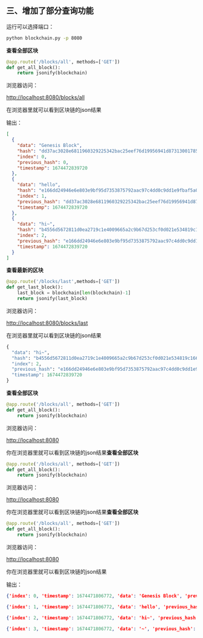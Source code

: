 ## 三、增加了部分查询功能

运行可以选择端口：

```cmd
python blockchain.py -p 8080
```

**查看全部区块**

```python
@app.route('/blocks/all', methods=['GET'])
def get_all_block():
    return jsonify(blockchain)
```

浏览器访问：

[http://localhost:8080/blocks/all](http://localhost:8080/blocks/all)

在浏览器里就可以看到区块链的json结果

输出：

```json
[
  {
    "data": "Genesis Block", 
    "hash": "dd37ac3028e6811960329225342bac25eef76d19956941d873130017854bfa68", 
    "index": 0, 
    "previous_hash": 0, 
    "timestamp": 1674472839720
  }, 
  {
    "data": "hello", 
    "hash": "e166dd24946e6e803e9bf95d7353875792aac97c4dd0c9dd1e9fbaf5a0db3598", 
    "index": 1, 
    "previous_hash": "dd37ac3028e6811960329225342bac25eef76d19956941d873130017854bfa68", 
    "timestamp": 1674472839720
  }, 
  {
    "data": "hi~", 
    "hash": "b4556d5672811d0ea2719c1e4009665a2c9b67d253cf0d021e534819c166547d", 
    "index": 2, 
    "previous_hash": "e166dd24946e6e803e9bf95d7353875792aac97c4dd0c9dd1e9fbaf5a0db3598", 
    "timestamp": 1674472839720
  }
]
```

**查看最新的区块**

```python
@app.route('/blocks/last',methods=['GET'])
def get_last_block():
    last_block = blockchain[len(blockchain)-1]
    return jsonify(last_block)
```

浏览器访问：

[http://localhost:8080/blocks/last](http://localhost:8080/blocks/last)

在浏览器里就可以看到区块链的json结果

```python
{
  "data": "hi~", 
  "hash": "b4556d5672811d0ea2719c1e4009665a2c9b67d253cf0d021e534819c166547d", 
  "index": 2, 
  "previous_hash": "e166dd24946e6e803e9bf95d7353875792aac97c4dd0c9dd1e9fbaf5a0db3598", 
  "timestamp": 1674472839720
}
```





















**查看全部区块**

```python
@app.route('/blocks/all', methods=['GET'])
def get_all_block():
    return jsonify(blockchain)
```

浏览器访问：

[http://localhost:8080](http://localhost:8080/)

你在浏览器里就可以看到区块链的json结果**查看全部区块**

```python
@app.route('/blocks/all', methods=['GET'])
def get_all_block():
    return jsonify(blockchain)
```

浏览器访问：

[http://localhost:8080](http://localhost:8080/)

你在浏览器里就可以看到区块链的json结果**查看全部区块**

```python
@app.route('/blocks/all', methods=['GET'])
def get_all_block():
    return jsonify(blockchain)
```

浏览器访问：

[http://localhost:8080](http://localhost:8080/)

你在浏览器里就可以看到区块链的json结果

输出：

```json
{'index': 0, 'timestamp': 1674471806772, 'data': 'Genesis Block', 'previous_hash': 0, 'hash': 'f93a0d2e18dc0b4ee39b70fe4f8199cc4cceb1d7a3a9dbe1305995f231e2b9f1'}

{'index': 1, 'timestamp': 1674471806772, 'data': 'hello', 'previous_hash': 'f93a0d2e18dc0b4ee39b70fe4f8199cc4cceb1d7a3a9dbe1305995f231e2b9f1', 'hash': 'c0716897f8c837c153d5348ff7af7d25417bac94c4a31b057785d2fe6134d46a'}

{'index': 2, 'timestamp': 1674471806772, 'data': 'hi~', 'previous_hash': 'c0716897f8c837c153d5348ff7af7d25417bac94c4a31b057785d2fe6134d46a', 'hash': '02cf3e7ccc483e2ee7cd1822ec59513bd2b123ceacd845d509b05c557ab2c1a1'}

{'index': 3, 'timestamp': 1674471806772, 'data': '~', 'previous_hash': '02cf3e7ccc483e2ee7cd1822ec59513bd2b123ceacd845d509b05c557ab2c1a1', 'hash': 'a0784c9491c2a5fe939506a1f24b3b2b8d5ed6ed95018d468f36aeccbea88ab6'}
```


